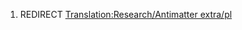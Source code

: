 1.  REDIRECT [Translation:Research/Antimatter
    extra/pl](Translation:Research/Antimatter_extra/pl "wikilink")